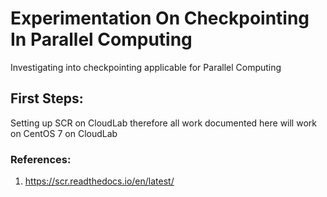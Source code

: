 # Experimentation On Checkpointing In Parallel Computing

Investigating into checkpointing applicable for Parallel Computing

## First Steps:
Setting up SCR on CloudLab therefore all work documented here will work on CentOS 7 on CloudLab



### References:
1. https://scr.readthedocs.io/en/latest/
